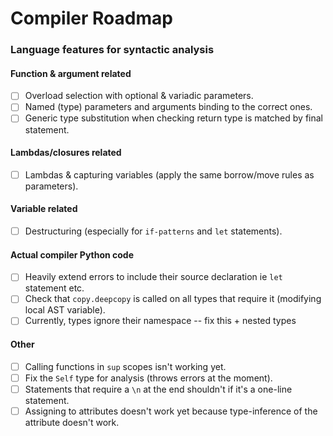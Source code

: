 # Compiler Roadmap
### Language features for syntactic analysis
#### Function & argument related
- [ ] Overload selection with optional & variadic parameters.
- [ ] Named (type) parameters and arguments binding to the correct ones.
- [ ] Generic type substitution when checking return type is matched by final statement.

#### Lambdas/closures related
- [ ] Lambdas & capturing variables (apply the same borrow/move rules as parameters).

#### Variable related
- [ ] Destructuring (especially for `if-patterns` and `let` statements).

#### Actual compiler Python code
- [ ] Heavily extend errors to include their source declaration ie `let` statement etc.
- [ ] Check that `copy.deepcopy` is called on all types that require it (modifying local AST variable).
- [ ] Currently, types ignore their namespace -- fix this + nested types

#### Other
- [ ] Calling functions in `sup` scopes isn't working yet.
- [ ] Fix the `Self` type for analysis (throws errors at the moment).
- [ ] Statements that require a `\n` at the end shouldn't if it's a one-line statement.
- [ ] Assigning to attributes doesn't work yet because type-inference of the attribute doesn't work.